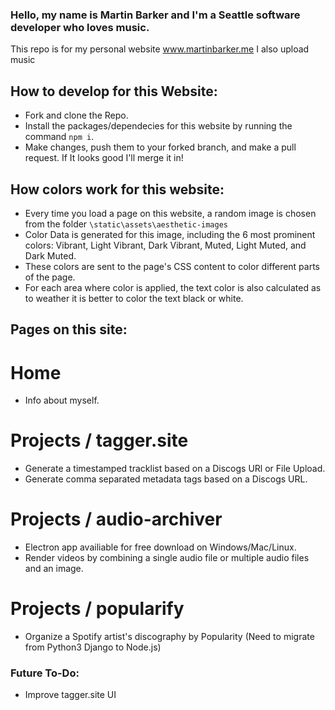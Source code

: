 ### Hello, my name is Martin Barker and I'm a Seattle software developer who loves music.
This repo is for my personal website www.martinbarker.me
I also upload music 

## How to develop for this Website:
- Fork and clone the Repo.
- Install the packages/dependecies for this website by running the command `npm i`.
- Make changes, push them to your forked branch, and make a pull request. If It looks good I'll merge it in!

## How colors work for this website:
- Every time you load a page on this website, a random image is chosen from the folder `\static\assets\aesthetic-images`
- Color Data is generated for this image, including the 6 most prominent colors: Vibrant, Light Vibrant, Dark Vibrant, Muted, Light Muted, and Dark Muted.
- These colors are sent to the page's CSS content to color different parts of the page.
- For each area where color is applied, the text color is also calculated as to weather it is better to color the text black or white.

## Pages on this site:

# Home
-  Info about myself.

# Projects / tagger.site
- Generate a timestamped tracklist based on a Discogs URl or File Upload.
- Generate comma separated metadata tags based on a Discogs URL.

# Projects / audio-archiver
- Electron app availiable for free download on Windows/Mac/Linux.
- Render videos by combining a single audio file or multiple audio files and an image.

# Projects / popularify
- Organize a Spotify artist's discography by Popularity (Need to migrate from Python3 Django to Node.js)

### Future To-Do:
- Improve tagger.site UI
